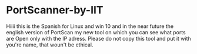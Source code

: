 # PortScanner-by-IIT
Hiiii this is the Spanish for Linux and win 10 and in the near future the english version of PortScan my new tool on which you can see what ports are Open only with the IP adress.
Please do not copy this tool and put it with you're name, that woun't be ethical.
